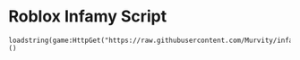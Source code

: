 # Roblox Infamy Script

    loadstring(game:HttpGet("https://raw.githubusercontent.com/Murvity/infamy/refs/heads/main/source.lua"))()
